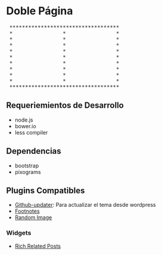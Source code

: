 Doble Página
============

<pre>
 ***********************************
 *                *                *
 *                *                *
 *                *                *
 *                *                *
 *                *                *
 *                *                *
 *                *                *
 *                *                *
 *                *                *
 *********************************** 
</pre>

## Requeriemientos de Desarrollo
* node.js
* bower.io
* less compiler

## Dependencias
* bootstrap
* pixograms

## Plugins Compatibles
* [Github-updater](https://github.com/afragen/github-updater/tree/master): Para actualizar el tema desde wordpress
* [Footnotes](http://www.elvery.net/drzax/more-things/wordpress-footnotes-plugin/)
* [Random Image](http://mervin.info/wordpress-random-image)

### Widgets
* [Rich Related Posts](http://www.splicelicio.us/rich-related-posts-wordpress-plugin)